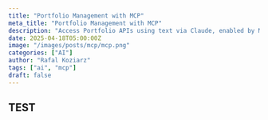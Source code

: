 ```yaml
---
title: "Portfolio Management with MCP"
meta_title: "Portfolio Management with MCP"
description: "Access Portfolio APIs using text via Claude, enabled by MCP"
date: 2025-04-18T05:00:00Z
image: "/images/posts/mcp/mcp.png"
categories: ["AI"]
author: "Rafal Koziarz"
tags: ["ai", "mcp"]
draft: false
---
```


## TEST

